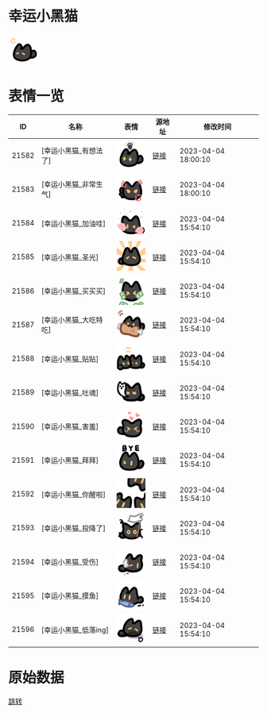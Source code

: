 # 幸运小黑猫

<img src="./cover.png" height="60" alt="cover" />

# 表情一览

|ID|名称|表情|源地址|修改时间|
|----|----|----|----|----|
|21582|[幸运小黑猫_有想法了]|<img src="./pic/021582_%5B幸运小黑猫_有想法了%5D.png" height="60" alt="有想法了"/>|[链接](https://i0.hdslb.com/bfs/garb/ec7401d3a290f160659581413879d73cdd8a992c.png)|2023-04-04 18:00:10|
|21583|[幸运小黑猫_非常生气]|<img src="./pic/021583_%5B幸运小黑猫_非常生气%5D.png" height="60" alt="非常生气"/>|[链接](https://i0.hdslb.com/bfs/garb/de022e2ab0a0c2ac9f17ac0a5c578aecb105fbe2.png)|2023-04-04 18:00:10|
|21584|[幸运小黑猫_加油哇]|<img src="./pic/021584_%5B幸运小黑猫_加油哇%5D.png" height="60" alt="加油哇"/>|[链接](https://i0.hdslb.com/bfs/garb/2db14d2d21da32e1f22e9574a943341de22bb66b.png)|2023-04-04 15:54:10|
|21585|[幸运小黑猫_圣光]|<img src="./pic/021585_%5B幸运小黑猫_圣光%5D.png" height="60" alt="圣光"/>|[链接](https://i0.hdslb.com/bfs/garb/c429da61039da75c12bbb1e117dd2d1a277f69be.png)|2023-04-04 15:54:10|
|21586|[幸运小黑猫_买买买]|<img src="./pic/021586_%5B幸运小黑猫_买买买%5D.png" height="60" alt="买买买"/>|[链接](https://i0.hdslb.com/bfs/garb/94072ffac826d3df26c4c9f231502e0fbf454f28.png)|2023-04-04 15:54:10|
|21587|[幸运小黑猫_大吃特吃]|<img src="./pic/021587_%5B幸运小黑猫_大吃特吃%5D.png" height="60" alt="大吃特吃"/>|[链接](https://i0.hdslb.com/bfs/garb/ab606d1e0bdcaa8f9934a56eb92f507573642c73.png)|2023-04-04 15:54:10|
|21588|[幸运小黑猫_贴贴]|<img src="./pic/021588_%5B幸运小黑猫_贴贴%5D.png" height="60" alt="贴贴"/>|[链接](https://i0.hdslb.com/bfs/garb/23fd7952af7c944c3a49e403da842448e0fa67d7.png)|2023-04-04 15:54:10|
|21589|[幸运小黑猫_吐魂]|<img src="./pic/021589_%5B幸运小黑猫_吐魂%5D.png" height="60" alt="吐魂"/>|[链接](https://i0.hdslb.com/bfs/garb/cfe5095f252e616dd04b3a1cfddf5326a210414d.png)|2023-04-04 15:54:10|
|21590|[幸运小黑猫_害羞]|<img src="./pic/021590_%5B幸运小黑猫_害羞%5D.png" height="60" alt="害羞"/>|[链接](https://i0.hdslb.com/bfs/garb/494d4bf66a6f092a9675b508b9cccec1afde7f51.png)|2023-04-04 15:54:10|
|21591|[幸运小黑猫_拜拜]|<img src="./pic/021591_%5B幸运小黑猫_拜拜%5D.png" height="60" alt="拜拜"/>|[链接](https://i0.hdslb.com/bfs/garb/43964956dbc566d996f7ee69ab896b5628277ce8.png)|2023-04-04 15:54:10|
|21592|[幸运小黑猫_你醒啦]|<img src="./pic/021592_%5B幸运小黑猫_你醒啦%5D.png" height="60" alt="你醒啦"/>|[链接](https://i0.hdslb.com/bfs/garb/55a03bf5d39651880d28f3d6f7ab17bd5bc7bd83.png)|2023-04-04 15:54:10|
|21593|[幸运小黑猫_投降了]|<img src="./pic/021593_%5B幸运小黑猫_投降了%5D.png" height="60" alt="投降了"/>|[链接](https://i0.hdslb.com/bfs/garb/14056cdf199c2a04f555bb3ae021be3a4ef227b0.png)|2023-04-04 15:54:10|
|21594|[幸运小黑猫_受伤]|<img src="./pic/021594_%5B幸运小黑猫_受伤%5D.png" height="60" alt="受伤"/>|[链接](https://i0.hdslb.com/bfs/garb/85abdc13700c1ffe7b06c7d1b6fe687398686bb1.png)|2023-04-04 15:54:10|
|21595|[幸运小黑猫_摸鱼]|<img src="./pic/021595_%5B幸运小黑猫_摸鱼%5D.png" height="60" alt="摸鱼"/>|[链接](https://i0.hdslb.com/bfs/garb/e423d415a7d22a47d4125a3a8f5e1803cc10e706.png)|2023-04-04 15:54:10|
|21596|[幸运小黑猫_低落ing]|<img src="./pic/021596_%5B幸运小黑猫_低落ing%5D.png" height="60" alt="低落ing"/>|[链接](https://i0.hdslb.com/bfs/garb/26e8a24671843d23cccbce0c353c5924cb833012.png)|2023-04-04 15:54:10|

# 原始数据

[跳转](./raw.json)

